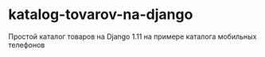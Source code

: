 # katalog-tovarov-na-django
Простой каталог товаров на Django 1.11 на примере каталога мобильных телефонов
